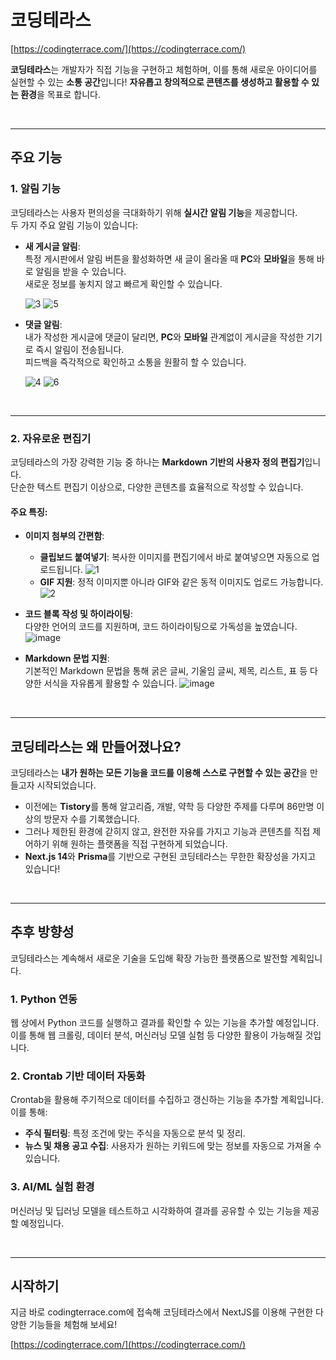 # 코딩테라스

[https://codingterrace.com/](https://codingterrace.com/)

**코딩테라스**는 개발자가 직접 기능을 구현하고 체험하며, 이를 통해 새로운 아이디어를 실현할 수 있는 **소통 공간**입니다!
**자유롭고 창의적으로 콘텐츠를 생성하고 활용할 수 있는 환경**을 목표로 합니다.

<br>

---

## 주요 기능

### **1. 알림 기능**
코딩테라스는 사용자 편의성을 극대화하기 위해 **실시간 알림 기능**을 제공합니다.  
두 가지 주요 알림 기능이 있습니다:

- **새 게시글 알림**:  
  특정 게시판에서 알림 버튼을 활성화하면 새 글이 올라올 때 **PC**와 **모바일**을 통해 바로 알림을 받을 수 있습니다.  
  새로운 정보를 놓치지 않고 빠르게 확인할 수 있습니다.
  
  ![3](https://github.com/user-attachments/assets/d3539bd0-50d7-4481-8bbc-4ce36c35b824)
  ![5](https://github.com/user-attachments/assets/16e8d699-dedc-4fd8-bc83-d8de7a486e41)

- **댓글 알림**:  
  내가 작성한 게시글에 댓글이 달리면, **PC**와 **모바일** 관계없이 게시글을 작성한 기기로 즉시 알림이 전송됩니다.  
  피드백을 즉각적으로 확인하고 소통을 원활히 할 수 있습니다.
  
  ![4](https://github.com/user-attachments/assets/c1474df3-9a98-4efb-99f3-0e0d1871b580)
  ![6](https://github.com/user-attachments/assets/b160dc96-297c-46ec-9d20-4d93971e868f)

<br>

---

### **2. 자유로운 편집기**
코딩테라스의 가장 강력한 기능 중 하나는 **Markdown 기반의 사용자 정의 편집기**입니다.  
단순한 텍스트 편집기 이상으로, 다양한 콘텐츠를 효율적으로 작성할 수 있습니다.

#### 주요 특징:
- **이미지 첨부의 간편함**:  
  - **클립보드 붙여넣기**: 복사한 이미지를 편집기에서 바로 붙여넣으면 자동으로 업로드됩니다.
    ![1](https://github.com/user-attachments/assets/0cff9300-0f88-4978-985d-34f3d4c1deda)
  - **GIF 지원**: 정적 이미지뿐 아니라 GIF와 같은 동적 이미지도 업로드 가능합니다.
    ![2](https://github.com/user-attachments/assets/1f943d82-cd6c-4632-b499-29ce0f21523c)


- **코드 블록 작성 및 하이라이팅**:  
  다양한 언어의 코드를 지원하며, 코드 하이라이팅으로 가독성을 높였습니다.
  ![image](https://github.com/user-attachments/assets/1d94b899-8101-4fbf-938d-0f846757f709)

- **Markdown 문법 지원**:  
  기본적인 Markdown 문법을 통해 굵은 글씨, 기울임 글씨, 제목, 리스트, 표 등 다양한 서식을 자유롭게 활용할 수 있습니다.
  ![image](https://github.com/user-attachments/assets/7ecf1721-0ecb-4f06-b929-865bb4bfa1a9)

<br>

---

## 코딩테라스는 왜 만들어졌나요?

코딩테라스는 **내가 원하는 모든 기능을 코드를 이용해 스스로 구현할 수 있는 공간**을 만들고자 시작되었습니다.

- 이전에는 **Tistory**를 통해 알고리즘, 개발, 약학 등 다양한 주제를 다루며 86만명 이상의 방문자 수를 기록했습니다.
- 그러나 제한된 환경에 갇히지 않고, 완전한 자유를 가지고 기능과 콘텐츠를 직접 제어하기 위해 원하는 플랫폼을 직접 구현하게 되었습니다.
- **Next.js 14**와 **Prisma**를 기반으로 구현된 코딩테라스는 무한한 확장성을 가지고 있습니다!

<br>

---

## 추후 방향성

코딩테라스는 계속해서 새로운 기술을 도입해 확장 가능한 플랫폼으로 발전할 계획입니다.

### **1. Python 연동**
웹 상에서 Python 코드를 실행하고 결과를 확인할 수 있는 기능을 추가할 예정입니다.  
이를 통해 웹 크롤링, 데이터 분석, 머신러닝 모델 실험 등 다양한 활용이 가능해질 것입니다.

### **2. Crontab 기반 데이터 자동화**
Crontab을 활용해 주기적으로 데이터를 수집하고 갱신하는 기능을 추가할 계획입니다.  
이를 통해:
- **주식 필터링**: 특정 조건에 맞는 주식을 자동으로 분석 및 정리.
- **뉴스 및 채용 공고 수집**: 사용자가 원하는 키워드에 맞는 정보를 자동으로 가져올 수 있습니다.

### **3. AI/ML 실험 환경**
머신러닝 및 딥러닝 모델을 테스트하고 시각화하여 결과를 공유할 수 있는 기능을 제공할 예정입니다.

<br>

---

## 시작하기

지금 바로 codingterrace.com에 접속해 코딩테라스에서 NextJS를 이용해 구현한 다양한 기능들을 체험해 보세요!

[https://codingterrace.com/](https://codingterrace.com/)

<br>

